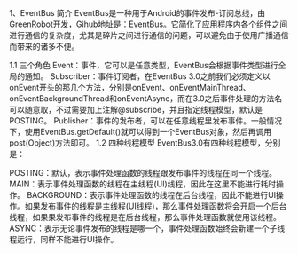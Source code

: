 1、EventBus 简介
EventBus是一种用于Android的事件发布-订阅总线，由GreenRobot开发，Gihub地址是：EventBus。它简化了应用程序内各个组件之间进行通信的复杂度，尤其是碎片之间进行通信的问题，可以避免由于使用广播通信而带来的诸多不便。

1.1 三个角色
Event：事件，它可以是任意类型，EventBus会根据事件类型进行全局的通知。
Subscriber：事件订阅者，在EventBus 3.0之前我们必须定义以onEvent开头的那几个方法，分别是onEvent、onEventMainThread、onEventBackgroundThread和onEventAsync，而在3.0之后事件处理的方法名可以随意取，不过需要加上注解@subscribe，并且指定线程模型，默认是POSTING。
Publisher：事件的发布者，可以在任意线程里发布事件。一般情况下，使用EventBus.getDefault()就可以得到一个EventBus对象，然后再调用post(Object)方法即可。
1.2 四种线程模型
EventBus3.0有四种线程模型，分别是：

POSTING：默认，表示事件处理函数的线程跟发布事件的线程在同一个线程。
MAIN：表示事件处理函数的线程在主线程(UI)线程，因此在这里不能进行耗时操作。
BACKGROUND：表示事件处理函数的线程在后台线程，因此不能进行UI操作。如果发布事件的线程是主线程(UI线程)，那么事件处理函数将会开启一个后台线程，如果果发布事件的线程是在后台线程，那么事件处理函数就使用该线程。
ASYNC：表示无论事件发布的线程是哪一个，事件处理函数始终会新建一个子线程运行，同样不能进行UI操作。
